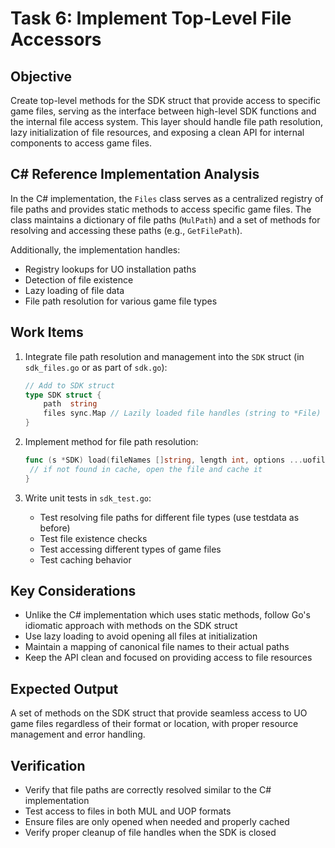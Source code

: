 # Task 6: Implement Top-Level File Accessors

## Objective

Create top-level methods for the SDK struct that provide access to specific game files, serving as the interface between high-level SDK functions and the internal file access system. This layer should handle file path resolution, lazy initialization of file resources, and exposing a clean API for internal components to access game files.

## C# Reference Implementation Analysis

In the C# implementation, the `Files` class serves as a centralized registry of file paths and provides static methods to access specific game files. The class maintains a dictionary of file paths (`MulPath`) and a set of methods for resolving and accessing these paths (e.g., `GetFilePath`).

Additionally, the implementation handles:

- Registry lookups for UO installation paths
- Detection of file existence
- Lazy loading of file data
- File path resolution for various game file types

## Work Items

1. Integrate file path resolution and management into the `SDK` struct (in `sdk_files.go` or as part of `sdk.go`):

   ```go
   // Add to SDK struct
   type SDK struct {
       path  string
       files sync.Map // Lazily loaded file handles (string to *File)
   }
   ```

2. Implement method for file path resolution:

   ```go
   func (s *SDK) load(fileNames []string, length int, options ...uofile.Option) (*uofile.File, error) {
    // if not found in cache, open the file and cache it
   }
   ```

3. Write unit tests in `sdk_test.go`:
   - Test resolving file paths for different file types (use testdata as before)
   - Test file existence checks
   - Test accessing different types of game files
   - Test caching behavior

## Key Considerations

- Unlike the C# implementation which uses static methods, follow Go's idiomatic approach with methods on the SDK struct
- Use lazy loading to avoid opening all files at initialization
- Maintain a mapping of canonical file names to their actual paths
- Keep the API clean and focused on providing access to file resources

## Expected Output

A set of methods on the SDK struct that provide seamless access to UO game files regardless of their format or location, with proper resource management and error handling.

## Verification

- Verify that file paths are correctly resolved similar to the C# implementation
- Test access to files in both MUL and UOP formats
- Ensure files are only opened when needed and properly cached
- Verify proper cleanup of file handles when the SDK is closed
